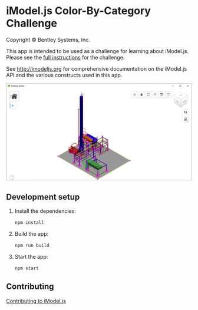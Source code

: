# iModel.js Color-By-Category Challenge

Copyright © Bentley Systems, Inc.

This app is intended to be used as a challenge for learning about iModel.js.  Please see the [full instructions](https://imodeljsjumpstart.github.io/challenges/challenge-color-by-category.html) for the challenge.

See <http://imodeljs.org> for comprehensive documentation on the iModel.js API and the various constructs used in this app.

![App Screenshot](./docs/header.png)

## Development setup

1. Install the dependencies:

    ```sh
    npm install
    ```

2. Build the app:

    ```sh
    npm run build
    ```

3. Start the app:

    ```sh
    npm start
    ```

## Contributing

[Contributing to iModel.js](https://github.com/imodeljs/imodeljs/blob/master/CONTRIBUTING.md)
